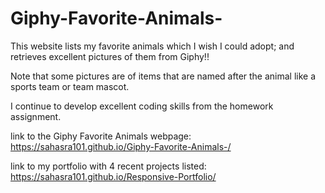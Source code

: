 # Giphy-Favorite-Animals-
This website lists my favorite animals which I wish I could adopt; and retrieves excellent pictures of them from Giphy!!

Note that some pictures are of items that are named after the animal like a sports team or team mascot.

I continue to develop excellent coding skills from the homework assignment. 

link to the Giphy Favorite Animals webpage:  https://sahasra101.github.io/Giphy-Favorite-Animals-/

link to my portfolio with 4 recent projects listed: https://sahasra101.github.io/Responsive-Portfolio/

